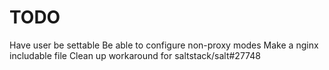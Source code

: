 # TODO
Have user be settable
Be able to configure non-proxy modes
Make a nginx includable file
Clean up workaround for saltstack/salt#27748

